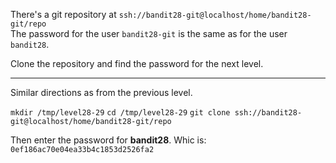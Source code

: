 There's a git repository at `ssh://bandit28-git@localhost/home/bandit28-git/repo`\
The password for the user `bandit28-git` is the same as for the user `bandit28`.

Clone the repository and find the password for the next level.

- - -

Similar directions as from the previous level.

`mkdir /tmp/level28-29`
`cd /tmp/level28-29`
`git clone ssh://bandit28-git@localhost/home/bandit28-git/repo` 

Then enter the password for **bandit28**.  Whic is:\
`0ef186ac70e04ea33b4c1853d2526fa2`
